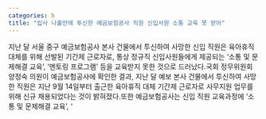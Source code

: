 ```yaml
---
categories: h
title: "입사 나흘만에 투신한 예금보험공사 직원 신입사원 소통 교육 못 받아"
---
```

지난 달 서울 중구 예금보험공사 본사 건물에서 투신하여 사망한 신입 직원은 육아휴직 대체를 위해 선발된 기간제 근로자로, 통상 정규직 신입사원들에게 제공되는 ‘소통 및 문제해결 교육’, ‘멘토링 프로그램’ 등을 교육받지 못한 것으로 드러났다.국회 정무위원회 양정숙 의원이 예금보험공사에 확인한 결과, 지난 달 예보 본사 건물에서 투신하여 사망한 직원은 지난 9월 14일부터 출근한 육아휴직 대체 기간제 근로자로 사무지원 업무를 위해 신규 채용되었다는 것이 밝혀졌다.또한 예금보험공사는 신입 직원 교육과정에 ‘소통 및 문제해결 교육’, ‘